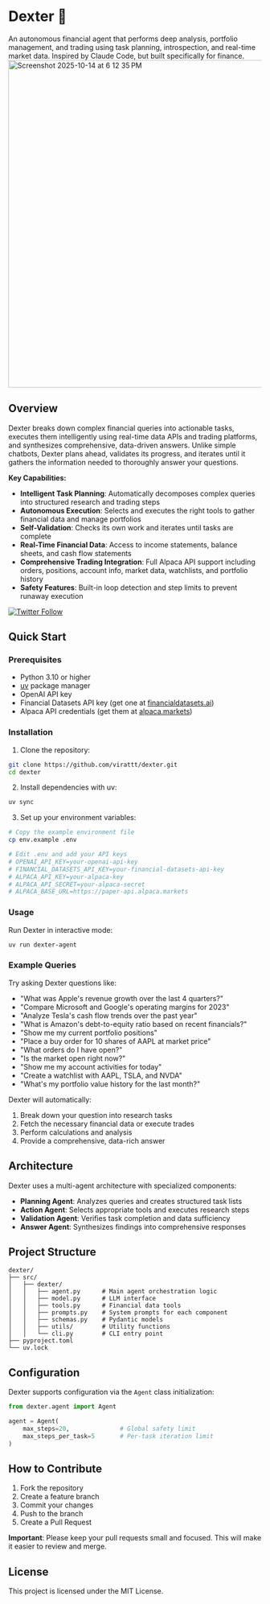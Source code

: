 # Dexter 🤖

An autonomous financial agent that performs deep analysis, portfolio management, and trading using task planning, introspection, and real-time market data. Inspired by Claude Code, but built specifically for finance.
<img width="979" height="651" alt="Screenshot 2025-10-14 at 6 12 35 PM" src="https://github.com/user-attachments/assets/5a2859d4-53cf-4638-998a-15cef3c98038" />

## Overview

Dexter breaks down complex financial queries into actionable tasks, executes them intelligently using real-time data APIs and trading platforms, and synthesizes comprehensive, data-driven answers. Unlike simple chatbots, Dexter plans ahead, validates its progress, and iterates until it gathers the information needed to thoroughly answer your questions.

**Key Capabilities:**
- **Intelligent Task Planning**: Automatically decomposes complex queries into structured research and trading steps
- **Autonomous Execution**: Selects and executes the right tools to gather financial data and manage portfolios
- **Self-Validation**: Checks its own work and iterates until tasks are complete
- **Real-Time Financial Data**: Access to income statements, balance sheets, and cash flow statements
- **Comprehensive Trading Integration**: Full Alpaca API support including orders, positions, account info, market data, watchlists, and portfolio history
- **Safety Features**: Built-in loop detection and step limits to prevent runaway execution

[![Twitter Follow](https://img.shields.io/twitter/follow/virattt?style=social)](https://twitter.com/virattt)

## Quick Start

### Prerequisites

- Python 3.10 or higher
- [uv](https://github.com/astral-sh/uv) package manager
- OpenAI API key
- Financial Datasets API key (get one at [financialdatasets.ai](https://financialdatasets.ai))
- Alpaca API credentials (get them at [alpaca.markets](https://alpaca.markets))

### Installation

1. Clone the repository:
```bash
git clone https://github.com/virattt/dexter.git
cd dexter
```

2. Install dependencies with uv:
```bash
uv sync
```

3. Set up your environment variables:
```bash
# Copy the example environment file
cp env.example .env

# Edit .env and add your API keys
# OPENAI_API_KEY=your-openai-api-key
# FINANCIAL_DATASETS_API_KEY=your-financial-datasets-api-key
# ALPACA_API_KEY=your-alpaca-key
# ALPACA_API_SECRET=your-alpaca-secret
# ALPACA_BASE_URL=https://paper-api.alpaca.markets
```

### Usage

Run Dexter in interactive mode:
```bash
uv run dexter-agent
```

### Example Queries

Try asking Dexter questions like:
- "What was Apple's revenue growth over the last 4 quarters?"
- "Compare Microsoft and Google's operating margins for 2023"
- "Analyze Tesla's cash flow trends over the past year"
- "What is Amazon's debt-to-equity ratio based on recent financials?"
- "Show me my current portfolio positions"
- "Place a buy order for 10 shares of AAPL at market price"
- "What orders do I have open?"
- "Is the market open right now?"
- "Show me my account activities for today"
- "Create a watchlist with AAPL, TSLA, and NVDA"
- "What's my portfolio value history for the last month?"

Dexter will automatically:
1. Break down your question into research tasks
2. Fetch the necessary financial data or execute trades
3. Perform calculations and analysis
4. Provide a comprehensive, data-rich answer

## Architecture

Dexter uses a multi-agent architecture with specialized components:

- **Planning Agent**: Analyzes queries and creates structured task lists
- **Action Agent**: Selects appropriate tools and executes research steps
- **Validation Agent**: Verifies task completion and data sufficiency
- **Answer Agent**: Synthesizes findings into comprehensive responses

## Project Structure

```
dexter/
├── src/
│   ├── dexter/
│   │   ├── agent.py      # Main agent orchestration logic
│   │   ├── model.py      # LLM interface
│   │   ├── tools.py      # Financial data tools
│   │   ├── prompts.py    # System prompts for each component
│   │   ├── schemas.py    # Pydantic models
│   │   ├── utils/        # Utility functions
│   │   └── cli.py        # CLI entry point
├── pyproject.toml
└── uv.lock
```

## Configuration

Dexter supports configuration via the `Agent` class initialization:

```python
from dexter.agent import Agent

agent = Agent(
    max_steps=20,              # Global safety limit
    max_steps_per_task=5       # Per-task iteration limit
)
```

## How to Contribute

1. Fork the repository
2. Create a feature branch
3. Commit your changes
4. Push to the branch
5. Create a Pull Request

**Important**: Please keep your pull requests small and focused.  This will make it easier to review and merge.


## License

This project is licensed under the MIT License.

